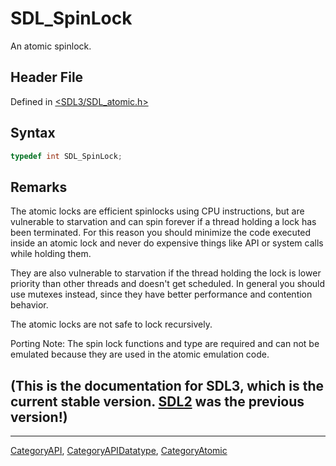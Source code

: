 # SDL_SpinLock

An atomic spinlock.

## Header File

Defined in [<SDL3/SDL_atomic.h>](https://github.com/libsdl-org/SDL/blob/main/include/SDL3/SDL_atomic.h)

## Syntax

```c
typedef int SDL_SpinLock;
```

## Remarks

The atomic locks are efficient spinlocks using CPU instructions, but are
vulnerable to starvation and can spin forever if a thread holding a lock
has been terminated. For this reason you should minimize the code executed
inside an atomic lock and never do expensive things like API or system
calls while holding them.

They are also vulnerable to starvation if the thread holding the lock is
lower priority than other threads and doesn't get scheduled. In general you
should use mutexes instead, since they have better performance and
contention behavior.

The atomic locks are not safe to lock recursively.

Porting Note: The spin lock functions and type are required and can not be
emulated because they are used in the atomic emulation code.

## (This is the documentation for SDL3, which is the current stable version. [SDL2](https://wiki.libsdl.org/SDL2/) was the previous version!)



----
[CategoryAPI](CategoryAPI), [CategoryAPIDatatype](CategoryAPIDatatype), [CategoryAtomic](CategoryAtomic)

